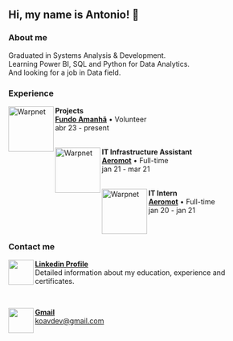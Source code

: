 <h2> Hi, my name is Antonio! 👋 </h2>

<h3> About me </h3>
Graduated in Systems Analysis & Development. <br>
Learning Power BI, SQL and Python for Data Analytics. <br>
And looking for a job in Data field.

<h3> Experience </h3>


[<img align="left" height="90px" width="90px" alt="Warpnet" src="https://d1fdloi71mui9q.cloudfront.net/d9QCER62TN2LvOE4WpyG_wQYdpesjx28JDDyB">](https://www.fundoamanha.com)

**Projects** <br>
[**Fundo Amanhã**](https://www.fundoamanha.com/) • Volunteer <br>
abr 23 - present <br>
<br>

[<img align="left" height="90px" width="90px" alt="Warpnet" src="https://media.licdn.com/dms/image/C4D0BAQH-jkKEiz_TuA/company-logo_200_200/0/1670009986185?e=1687996800&v=beta&t=NlfuWPGut5GYQakDQ6lBPpqWCshdnUpt1dJ3xmjkaxk">](https://aeromot.com.br)

**IT Infrastructure Assistant** <br>
[**Aeromot**](https://www.aeromot.com.br/) • Full-time <br>
jan 21 - mar 21 <br>
<br>

[<img align="left" height="90px" width="90px" alt="Warpnet" src="https://media.licdn.com/dms/image/C4D0BAQH-jkKEiz_TuA/company-logo_200_200/0/1670009986185?e=1687996800&v=beta&t=NlfuWPGut5GYQakDQ6lBPpqWCshdnUpt1dJ3xmjkaxk">](https://aeromot.com.br)

**IT Intern** <br>
[**Aeromot**](https://www.aeromot.com.br/) • Full-time <br>
jan 20 - jan 21 <br>


<br>

<h3> Contact me </h3>

[<img align="left" height="50" src="https://cdn.jsdelivr.net/gh/devicons/devicon/icons/linkedin/linkedin-original.svg" />](https://linkedin.com/in/antoniokoav)
[**Linkedin Profile**](https://linkedin.com/in/antoniokoav) <br>
Detailed information about my education, experience and certificates. <br>

<br>

[<img align="left" height="50" src="https://cdn-icons-png.flaticon.com/512/281/281769.png" />](mailto:koavdev@gmail.com)
[**Gmail**](mailto:koavdev@gmail.com) <br>
koavdev@gmail.com  <br> 


          
          

